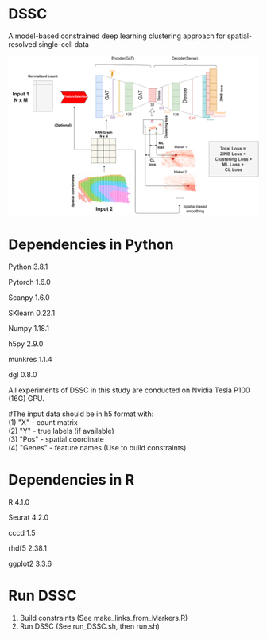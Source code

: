 # DSSC
A model-based constrained deep learning clustering approach for spatial-resolved single-cell data

![alt text](https://github.com/xianglin226/DSSC/blob/master/src/fig1_structure.tif?raw=true)  

# Dependencies in Python  
Python 3.8.1

Pytorch 1.6.0

Scanpy 1.6.0

SKlearn 0.22.1

Numpy 1.18.1

h5py 2.9.0

munkres 1.1.4  

dgl 0.8.0

All experiments of DSSC in this study are conducted on Nvidia Tesla P100 (16G) GPU.

#The input data should be in h5 format with:  
(1) "X" - count matrix  
(2) "Y" - true labels (if available)  
(3) "Pos" - spatial coordinate  
(4) "Genes" - feature names (Use to build constraints)  

# Dependencies in R
R 4.1.0  

Seurat 4.2.0  

cccd 1.5  

rhdf5 2.38.1  

ggplot2 3.3.6  

# Run DSSC 
1) Build constraints (See make_links_from_Markers.R)  
2) Run DSSC (See run_DSSC.sh, then run.sh)  
